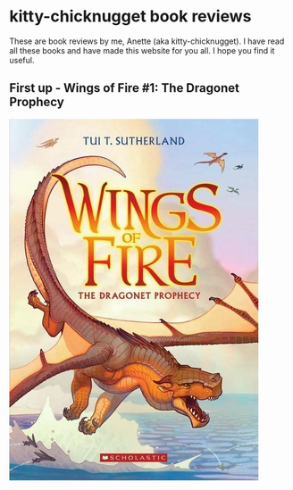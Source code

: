 # kitty-chicknugget book reviews

These are book reviews by me, Anette (aka kitty-chicknugget). I have read all these books and have made this website for you all. I hope you find it useful.

## First up - Wings of Fire #1: The Dragonet Prophecy

![Wings of Fire 1 - The Dragonet Prophecy](/assets/images/wings-of-fire-book-1.jpg)
